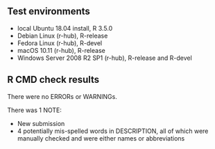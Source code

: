 ## Test environments

* local Ubuntu 18.04 install, R 3.5.0
* Debian Linux (r-hub), R-release
* Fedora Linux (r-hub), R-devel
* macOS 10.11 (r-hub), R-release
* Windows Server 2008 R2 SP1 (r-hub), R-release and R-devel

## R CMD check results

There were no ERRORs or WARNINGs.

There was 1 NOTE:

* New submission
* 4 potentially mis-spelled words in DESCRIPTION, all of which were manually checked and were either names or abbreviations
